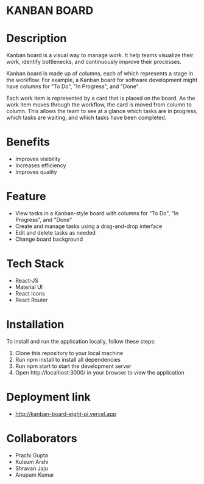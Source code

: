 # KANBAN BOARD

# **Description**

Kanban board is a visual way to manage work. It help teams visualize their work, identify bottlenecks, and continuously improve their processes.

Kanban board is made up of columns, each of which represents a stage in the workflow. For example, a Kanban board for software development might have columns for "To Do", "In Progress", and "Done".

Each work item is represented by a card that is placed on the board. As the work item moves through the workflow, the card is moved from column to column. This allows the team to see at a glance which tasks are in progress, which tasks are waiting, and which tasks have been completed.


# Benefits
- Improves visibility
- Increases efficiency
- Improves quality

# Feature
- View tasks in a Kanban-style board with columns for "To Do", "In Progress", and "Done"
- Create and manage tasks using a drag-and-drop interface
- Edit and delete tasks as needed
- Change board background


# Tech Stack
- React-JS
- Material UI
- React Icons
- React Router

# Installation

To install and run the application locally, follow these steps:
1. Clone this repository to your local machine
2. Run npm install to install all dependencies
3. Run npm start to start the development server
4. Open http://localhost:3000/ in your browser to view the application

# Deployment link
- http://kanban-board-eight-pi.vercel.app

# Collaborators
- Prachi Gupta
- Kulsum Arshi
- Shravan Jaju
- Anupam Kumar
